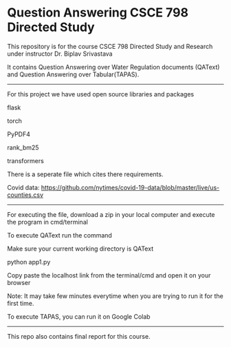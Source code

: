 # Question Answering CSCE 798 Directed Study
 
This repository is for the course CSCE 798 Directed Study and Research under instructor Dr. Biplav Srivastava

It contains Question Answering over Water Regulation documents (QAText) and Question Answering over Tabular(TAPAS).


*******************************************************************************
For this project we have used open source libraries and packages

flask 

torch

PyPDF4

rank_bm25

transformers

There is a seperate file which cites there requirements.


Covid data: https://github.com/nytimes/covid-19-data/blob/master/live/us-counties.csv

*******************************************************************************
For executing the file, download a zip in your local computer and execute the program in cmd/terminal

To execute QAText run the command 

Make sure your current working directory is QAText

python app1.py   

Copy paste the localhost link from the terminal/cmd and open it on your browser

Note: It may take few minutes everytime when you are trying to run it for the first time.

To execute TAPAS, you can run it on Google Colab

*******************************************************************************
This repo also contains final report for this course.
